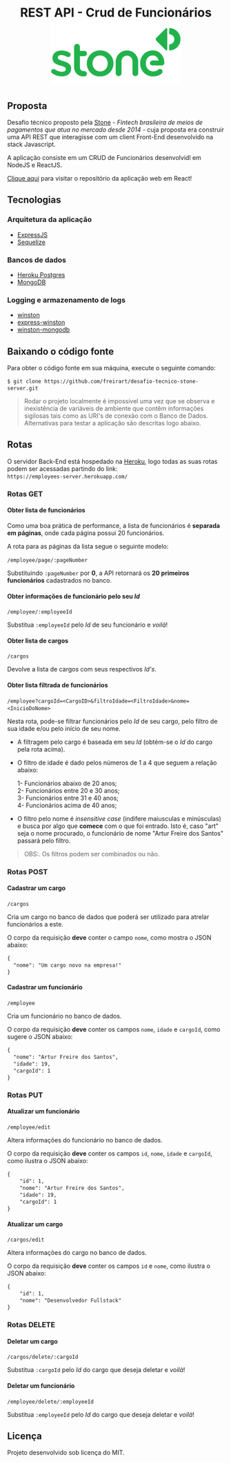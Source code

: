 <h1 align="center">
	REST API - Crud de Funcionários<br/>
	<img src="https://raw.githubusercontent.com/freirart/desafio-tecnico-stone-server/master/readme-image.png" width="300" />
</h1>

## Proposta
Desafio técnico proposto pela <a href="https://www.stone.com.br" target="_blank">Stone</a> _- Fintech brasileira de meios de pagamentos que atua no mercado desde 2014 -_
cuja proposta era construir uma API REST que interagisse com um client Front-End desenvolvido na stack Javascript.

A aplicação consiste em um CRUD de Funcionários desenvolvidl em NodeJS e ReactJS.

<a href="https://github.com/freirart/desafio-tecnico-stone-web" target="_blank">Clique aqui</a> para visitar o repositório da aplicação web em React!

## Tecnologias

### Arquitetura da aplicação
* <a href="https://github.com/expressjs/express" target="_blank">ExpressJS</a>
* <a href="https://github.com/sequelize/sequelize" target="_blank">Sequelize</a>

### Bancos de dados
* <a href="https://www.heroku.com/postgres" target="_blank">Heroku Postgres</a>
* <a href="https://www.mongodb.com/" target="_blank">MongoDB</a>

### Logging e armazenamento de logs
* <a href="https://github.com/winstonjs/winston" target="_blank">winston</a>
* <a href="https://github.com/bithavoc/express-winston" target="_blank">express-winston</a>
* <a href="https://github.com/winstonjs/winston-mongodb" target="_blank">winston-mongodb</a>

## Baixando o código fonte
Para obter o código fonte em sua máquina, execute o seguinte comando:

```
$ git clone https://github.com/freirart/desafio-tecnico-stone-server.git
```
> Rodar o projeto localmente é impossível uma vez que se observa e inexistência de variáveis de ambiente que contêm informações sigilosas tais como as URI's de conexão com o Banco de Dados. Alternativas para testar a aplicação são descritas logo abaixo.

## Rotas
O servidor Back-End está hospedado na <a href="www.heroku.com" target="_blank">Heroku<a/>, logo todas as suas rotas podem ser acessadas partindo do link: <br />
`https://employees-server.herokuapp.com/`

### Rotas GET

#### Obter lista de funcionários
Como uma boa prática de performance, a lista de funcionários é __separada em páginas__, onde cada página possui 20 funcionários.

A rota para as páginas da lista segue o seguinte modelo:

`/employee/page/:pageNumber`

Substituindo `:pageNumber` por __0__, a API retornará os __20 primeiros funcionários__ cadastrados no banco.

#### Obter informações de funcionário pelo seu _Id_

`/employee/:employeeId`

Substitua `:employeeId` pelo _Id_ de seu funcionário e _voilà_!

#### Obter lista de cargos

`/cargos`

Devolve a lista de cargos com seus respectivos _Id's_.

#### Obter lista filtrada de funcionários

`/employee?cargoId=<CargoID>&filtroIdade=<FiltroIdade>&nome=<InicioDoNome>`

Nesta rota, pode-se filtrar funcionários pelo _Id_ de seu cargo, pelo filtro de sua idade e/ou pelo início de seu nome.

* A filtragem pelo cargo é baseada em seu _Id_ (obtém-se o _Id_ do cargo pela rota acima).
* O filtro de idade é dado pelos números de 1 a 4 que seguem a relação abaixo:

    1- Funcionários abaixo de 20 anos; <br/>
    2- Funcionários entre 20 e 30 anos; <br/>
    3- Funcionários entre 31 e 40 anos; <br/>
    4- Funcionários acima de 40 anos;
* O filtro pelo nome é _insensitive case_ (indifere maiusculas e minúsculas) e busca por algo que __comece__ com o que foi entrado. Isto é, caso "art" seja o nome procurado, o funcionário de nome "Artur Freire dos Santos" passará pelo filtro.

> OBS:. Os filtros podem ser combinados ou não.

### Rotas POST

#### Cadastrar um cargo

`/cargos`

Cria um cargo no banco de dados que poderá ser utilizado para atrelar funcionários a este.

O corpo da requisição __deve__ conter o campo `nome`, como mostra o JSON abaixo:

```
{
  "nome": "Um cargo novo na empresa!"
}
```

#### Cadastrar um funcionário

`/employee`

Cria um funcionário no banco de dados.

O corpo da requisição __deve__ conter os campos `nome`, `idade` e `cargoId`, como sugere o JSON abaixo:

```
{
  "nome": "Artur Freire dos Santos",
  "idade": 19,
  "cargoId": 1
}
```
### Rotas PUT
#### Atualizar um funcionário

`/employee/edit`

Altera informações do funcionário no banco de dados.

O corpo da requisição __deve__ conter os campos `id`, `nome`, `idade` e `cargoId`, como ilustra o JSON abaixo: 

```
{
	"id": 1,
	"nome": "Artur Freire dos Santos",
	"idade": 19,
	"cargoId": 1
}
```
#### Atualizar um cargo
`/cargos/edit`

Altera informações do cargo no banco de dados.

O corpo da requisição __deve__ conter os campos `id` e `nome`, como ilustra o JSON abaixo:

```
{
	"id": 1,
	"nome": "Desenvolvedor Fullstack"
}
```
### Rotas DELETE
#### Deletar um cargo
`/cargos/delete/:cargoId`

Substitua `:cargoId` pelo _Id_ do cargo que deseja deletar e _voilà_!

#### Deletar um funcionário
`/employee/delete/:employeeId`

Substitua `:employeeId` pelo _Id_ do cargo que deseja deletar e _voilà_!

## Licença
Projeto desenvolvido sob licença do MIT.
